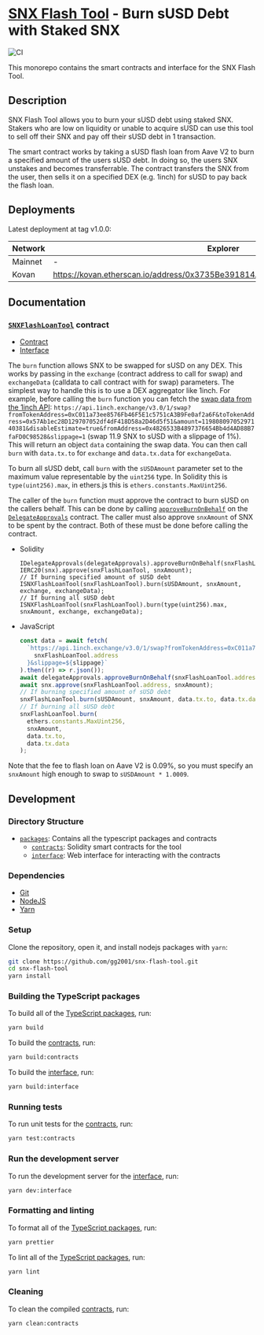 # [SNX Flash Tool](https://snx-flash-tool.vercel.app/) - Burn sUSD Debt with Staked SNX

![CI](https://github.com/gg2001/snx-flash-tool/workflows/CI/badge.svg)

This monorepo contains the smart contracts and interface for the SNX Flash Tool.

## Description

SNX Flash Tool allows you to burn your sUSD debt using staked SNX. Stakers who are low on liquidity or unable to acquire sUSD can use this tool to sell off their SNX and pay off their sUSD debt in 1 transaction.

The smart contract works by taking a sUSD flash loan from Aave V2 to burn a specified amount of the users sUSD debt. In doing so, the users SNX unstakes and becomes transferrable. The contract transfers the SNX from the user, then sells it on a specified DEX (e.g. 1inch) for sUSD to pay back the flash loan.

## Deployments

Latest deployment at tag v1.0.0:

| Network | Explorer                                                                      |
| ------- | ----------------------------------------------------------------------------- |
| Mainnet | -                                                                             |
| Kovan   | https://kovan.etherscan.io/address/0x3735Be391814ADf23A7C46a02B4A2B4259af30bF |

## Documentation

### [`SNXFlashLoanTool`](./packages/contracts/contracts/SNXFlashLoanTool.sol) contract

- [Contract](./packages/contracts/contracts/SNXFlashLoanTool.sol)
- [Interface](./packages/contracts/contracts/interfaces/ISNXFlashLoanTool.sol)

The `burn` function allows SNX to be swapped for sUSD on any DEX. This works by passing in the `exchange` (contract address to call for swap) and `exchangeData` (calldata to call contract with for swap) parameters. The simplest way to handle this is to use a DEX aggregator like 1inch. For example, before calling the `burn` function you can fetch the [swap data from the 1inch API](https://docs.1inch.io/api/quote-swap#swap): `https://api.1inch.exchange/v3.0/1/swap?fromTokenAddress=0xC011a73ee8576Fb46F5E1c5751cA3B9Fe0af2a6F&toTokenAddress=0x57Ab1ec28D129707052df4dF418D58a2D46d5f51&amount=11980809705297140381&disableEstimate=true&fromAddress=0x4826533B4897376654Bb4d4AD88B7faFD0C98528&slippage=1` (swap 11.9 SNX to sUSD with a slippage of 1%). This will return an object `data` containing the swap data. You can then call `burn` with `data.tx.to` for `exchange` and `data.tx.data` for `exchangeData`.

To burn all sUSD debt, call `burn` with the `sUSDAmount` parameter set to the maximum value representable by the `uint256` type. In Solidity this is `type(uint256).max`, in ethers.js this is `ethers.constants.MaxUint256`.

The caller of the `burn` function must approve the contract to burn sUSD on the callers behalf. This can be done by calling [`approveBurnOnBehalf`](https://docs.synthetix.io/contracts/source/contracts/DelegateApprovals/#approveburnonbehalf) on the [`DelegateApprovals`](https://docs.synthetix.io/contracts/source/contracts/DelegateApprovals/) contract. The caller must also approve `snxAmount` of SNX to be spent by the contract. Both of these must be done before calling the contract.

- Solidity
  ```solidity
  IDelegateApprovals(delegateApprovals).approveBurnOnBehalf(snxFlashLoanTool);
  IERC20(snx).approve(snxFlashLoanTool, snxAmount);
  // If burning specified amount of sUSD debt
  ISNXFlashLoanTool(snxFlashLoanTool).burn(sUSDAmount, snxAmount, exchange, exchangeData);
  // If burning all sUSD debt
  ISNXFlashLoanTool(snxFlashLoanTool).burn(type(uint256).max, snxAmount, exchange, exchangeData);
  ```
- JavaScript
  ```javascript
  const data = await fetch(
    `https://api.1inch.exchange/v3.0/1/swap?fromTokenAddress=0xC011a73ee8576Fb46F5E1c5751cA3B9Fe0af2a6F&toTokenAddress=0x57Ab1ec28D129707052df4dF418D58a2D46d5f51&amount=${snxAmount.toString()}&disableEstimate=true&fromAddress=${
      snxFlashLoanTool.address
    }&slippage=${slippage}`
  ).then((r) => r.json());
  await delegateApprovals.approveBurnOnBehalf(snxFlashLoanTool.address);
  await snx.approve(snxFlashLoanTool.address, snxAmount);
  // If burning specified amount of sUSD debt
  snxFlashLoanTool.burn(sUSDAmount, snxAmount, data.tx.to, data.tx.data);
  // If burning all sUSD debt
  snxFlashLoanTool.burn(
    ethers.constants.MaxUint256,
    snxAmount,
    data.tx.to,
    data.tx.data
  );
  ```

Note that the fee to flash loan on Aave V2 is 0.09%, so you must specify an `snxAmount` high enough to swap to `sUSDAmount * 1.0009`.

## Development

### Directory Structure

- [`packages`](./packages): Contains all the typescript packages and contracts
  - [`contracts`](./packages/contracts): Solidity smart contracts for the tool
  - [`interface`](./packages/interface): Web interface for interacting with the contracts

### Dependencies

- [Git](https://git-scm.com/downloads)
- [NodeJS](https://nodejs.org/en/download/)
- [Yarn](https://classic.yarnpkg.com/en/docs/install)

### Setup

Clone the repository, open it, and install nodejs packages with `yarn`:

```bash
git clone https://github.com/gg2001/snx-flash-tool.git
cd snx-flash-tool
yarn install
```

### Building the TypeScript packages

To build all of the [TypeScript packages](./packages), run:

```bash
yarn build
```

To build the [contracts](./packages/contracts), run:

```bash
yarn build:contracts
```

To build the [interface](./packages/interface), run:

```bash
yarn build:interface
```

### Running tests

To run unit tests for the [contracts](./packages/contracts), run:

```bash
yarn test:contracts
```

### Run the development server

To run the development server for the [interface](./packages/interface), run:

```bash
yarn dev:interface
```

### Formatting and linting

To format all of the [TypeScript packages](./packages), run:

```bash
yarn prettier
```

To lint all of the [TypeScript packages](./packages), run:

```bash
yarn lint
```

### Cleaning

To clean the compiled [contracts](./packages/contracts), run:

```bash
yarn clean:contracts
```
